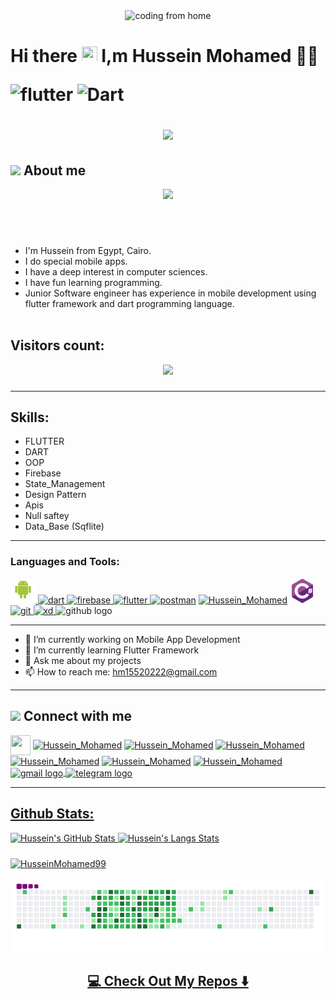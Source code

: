 <div id="header" align="center">
  <img src="https://media.giphy.com/media/M9gbBd9nbDrOTu1Mqx/giphy.gif" width="100" alt="coding from home"/>
</div>


<h1 align="start"> Hi there <img src="https://media.giphy.com/media/hvRJCLFzcasrR4ia7z/giphy.gif" width="25px" height ="25px">  I,m Hussein Mohamed 👨‍💻
  
![flutter](https://img.shields.io/badge/Flutter-Framework-green?logo=flutter)
![Dart](https://img.shields.io/badge/Dart-Language-blue?logo=dart)
<br>  
<p align="center">
  <a href="https://github.com/DenverCoder1/readme-typing-svg"><img src="https://readme-typing-svg.herokuapp.com?color=F70000&height=60&lines=SoftWare+Engineering+Student+;Junior+Flutter+Developer&center=true&width=500&height=50"></a>
</p>

  
## <img src = "https://user-images.githubusercontent.com/63050133/156777293-72a6e681-2582-4a9d-ad92-09d1181d47c7.gif" width = 30>  About me

<div align="center">
  <img height="500" src="https://user-images.githubusercontent.com/63050133/156676671-d5b2e362-97d4-4404-9447-dd71ddfea82f.gif"  />
</div>

###
<br><br>
- I'm Hussein from Egypt, Cairo.<br>
- I do special mobile apps.<br>
- I have a deep interest in computer sciences.<br>
- I have fun learning programming.<br> 
- Junior Software engineer has experience in mobile development using flutter framework and dart programming language. 
<br><br>
  
 ## Visitors count:
  
<!-- <p align="center"> <img src="https://komarev.com/ghpvc/?username=HusseinMohamed99&label=Visitors&color=blue&style=plastic" alt="gauravsingh9356" /> </p> -->
<div align="center">
  <img src="https://profile-counter.glitch.me/HusseinMohamed99/count.svg?"  />
</div>

###

<!-- <p align="center"> <img src="https://komarev.com/ghpvc/?username=HusseinMohamed99&label=Visitors&color=blue&style=plastic" alt="gauravsingh9356" /> </p> -->


<hr>
  
## Skills:  
* FLUTTER
* DART
* OOP
* Firebase
* State_Management
* Design Pattern
* Apis
* Null saftey
* Data_Base (Sqflite)
<hr>


<!-- 👋💙 🤝 -->
<!-- <p align="center"> <img src="https://komarev.com/ghpvc/?username=HusseinMohamed99&label=Visitors&color=blue&style=plastic" alt="gauravsingh9356" /> </p> -->


<h3 align="left">Languages and Tools:</h3>
<p align="left"> <a href="https://developer.android.com" target="_blank" rel="noreferrer"> <img src="https://raw.githubusercontent.com/devicons/devicon/master/icons/android/android-original-wordmark.svg" alt="android" width="40" height="40"/>
 </a> <a href="https://dart.dev" target="_blank" rel="noreferrer"> <img src="https://www.vectorlogo.zone/logos/dartlang/dartlang-icon.svg" alt="dart" width="40" height="40"/> </a> <a href="https://firebase.google.com/" target="_blank" rel="noreferrer"> <img src="https://www.vectorlogo.zone/logos/firebase/firebase-icon.svg" alt="firebase" width="40" height="40"/> </a> <a href="https://flutter.dev" target="_blank" rel="noreferrer"> <img src="https://www.vectorlogo.zone/logos/flutterio/flutterio-icon.svg" alt="flutter" width="40" height="40"/>  </a> <a href="https://postman.com" target="_blank" rel="noreferrer"> <img src="https://www.vectorlogo.zone/logos/getpostman/getpostman-icon.svg" alt="postman" width="40" height="40"/></a>
   <a href="https://twitter.com/Hussein93621667" target="blank"><img src="https://raw.githubusercontent.com/rahuldkjain/github-profile-readme-generator/master/src/images/icons/Software/figma.svg" alt="Hussein_Mohamed" height="40" width="40" /></a>
</a> <a href="https://www.w3schools.com/cs/" target="_blank" rel="noreferrer"> <img src="https://raw.githubusercontent.com/devicons/devicon/master/icons/csharp/csharp-original.svg" alt="csharp" width="40" height="40"/> </a> <a href="https://git-scm.com/" target="_blank" rel="noreferrer"> <img src="https://www.vectorlogo.zone/logos/git-scm/git-scm-icon.svg" alt="git" width="40" height="40"/> <a href="https://www.adobe.com/products/xd.html" target="_blank" rel="noreferrer"> <img src="https://cdn.worldvectorlogo.com/logos/adobe-xd.svg" alt="xd" width="40" height="40"/> </a> 
  <img src="https://cdn.jsdelivr.net/gh/devicons/devicon/icons/github/github-original.svg" height="40" width="52" alt="github logo"  />
</p>
<hr>


<!-- 👋💙 🤝 -->
<!-- <p align="center"> <img src="https://komarev.com/ghpvc/?username=HusseinMohamed99&label=Visitors&color=blue&style=plastic" alt="gauravsingh9356" /> </p> -->

 
- 🔭 I’m currently working on Mobile App Development 
- 🌱 I’m currently learning Flutter Framework 
- 💬 Ask me about my projects 
- 📫 How to reach me:  hm15520222@gmail.com 
<hr>


<!-- 👋💙 🤝 -->
<!-- <p align="center"> <img src="https://komarev.com/ghpvc/?username=HusseinMohamed99&label=Visitors&color=blue&style=plastic" alt="gauravsingh9356" /> </p> -->

## <img src="https://media.giphy.com/media/iY8CRBdQXODJSCERIr/giphy.gif" width="35"> Connect with me
<p align="left">
<a href="https://zaap.bio/HusseinMohamed" target="_blank" rel="noreferrer"><img align="center" src="https://uploads-ssl.webflow.com/6026bc921eff07d61a132750/602843b7b4409e5ea0cbcc1c_social-logo-2.png" width="32" height="32" /></a>
 <a href="http://wa.me/+201022731520/" target="blank"><img align="center" src="https://raw.githubusercontent.com/rahuldkjain/github-profile-readme-generator/master/src/images/icons/Social/whatsapp.svg" alt="Hussein_Mohamed" height="30" width="40" /></a>
<a href="https://www.linkedin.com/in/hussein99" target="blank"><img align="center" src="https://raw.githubusercontent.com/rahuldkjain/github-profile-readme-generator/master/src/images/icons/Social/linked-in-alt.svg" alt="Hussein_Mohamed" height="30" width="40" /></a>
<a href="https://www.facebook.com/Hussein.M.A.99" target="blank"><img align="center" src="https://raw.githubusercontent.com/rahuldkjain/github-profile-readme-generator/master/src/images/icons/Social/facebook.svg" alt="Hussein_Mohamed" height="30" width="40" /></a>
<a href="https://www.instagram.com/husseinhtm" target="blank"><img align="center" src="https://raw.githubusercontent.com/rahuldkjain/github-profile-readme-generator/master/src/images/icons/Social/instagram.svg" alt="Hussein_Mohamed" height="30" width="40" /></a>
 <a href="https://twitter.com/Hussein93621667" target="blank"><img align="center" src="https://raw.githubusercontent.com/rahuldkjain/github-profile-readme-generator/master/src/images/icons/Social/twitter.svg" alt="Hussein_Mohamed" height="30" width="40" /></a>
   <a href="https://github.com/HusseinMohamed99/" target="blank"><img align="center" src="https://raw.githubusercontent.com/rahuldkjain/github-profile-readme-generator/master/src/images/icons/Social/github.svg" alt="Hussein_Mohamed" height="30" width="40" /></a>
   <a href="mailto:hm15520222@gmail.com" target="_blank" rel="noreferrer"><img align="center" src="https://raw.githubusercontent.com/maurodesouza/profile-readme-generator/master/src/assets/icons/social/gmail/default.svg" width="40" height="30" alt="gmail logo"  />
<a href="https://web.telegram.org/z/"><img align="center" src="https://raw.githubusercontent.com/maurodesouza/profile-readme-generator/master/src/assets/icons/social/telegram/default.svg" width="40" height="30" alt="telegram logo"  />
</p>



<hr>
     
## Github Stats:
     
<div align="left">
<img src="https://github-readme-stats.vercel.app/api?show_icons=true&theme=github_dark&hide_border=true&username=HusseinMohamed99"  alt="Hussein's GitHub Stats "  />
<img src="https://github-readme-stats.vercel.app/api/top-langs?theme=github_dark&hide_border=true&layout=compact&username=HusseinMohamed99" height="195"  alt="Hussein's Langs Stats"  />
</div>

###
<p><img align="center" src="https://github-readme-streak-stats.herokuapp.com/?user=HusseinMohamed99"  alt="HusseinMohamed99" /></p>

![snake gif](https://github.com/HusseinMohamed99/HusseinMohamed99/blob/main/github-contribution-grid-snake.gif)
<h2  align="center">💻 Check Out My Repos ⬇️ </h2>
